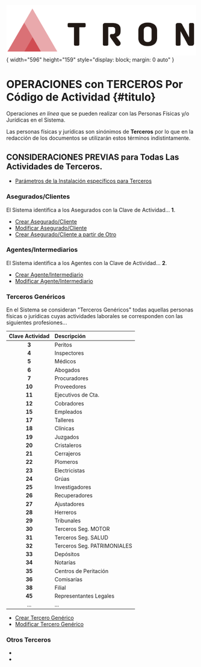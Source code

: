 ![Imagen LOGO](./00-Imagen/logo-TRON.png){ width="596" height="159" style="display: block; margin: 0 auto" }

# OPERACIONES con TERCEROS Por Código de Actividad {#titulo}

Operaciones *en línea* que se pueden realizar con las Personas Físicas y/o Jurídicas en el Sistema.

Las personas físicas y jurídicas son sinónimos de **Terceros** por lo que en la redacción de los documentos se utilizarán estos términos indistintamente.

## CONSIDERACIONES PREVIAS para Todas Las Actividades de Terceros.

- [Parámetros de la Instalación específicos para Terceros](../../../../../01-TRON/01-Documentacion/01-Modulos/01-Comunes/01-Definicion/DEFINICION-de-Parametros-Instalacion.md#propiedades-operativas-de-terceros)

### **Asegurados/Clientes**

El Sistema identifica a los Asegurados con la Clave de Actividad... **1**.

- [Crear Asegurado/Cliente](./02-Asegurados/OPERACION-Crear-Asegurado.md#titulo)
- [Modificar Asegurado/Cliente](./02-Asegurados/OPERACION-Modificar-Asegurado.md#titulo)
- [Crear Asegurado/Cliente a partir de Otro](./02-Asegurados/OPERACION-Crear-Asegurado-Partiendo-de-Otro.md#titulo)

### **Agentes/Intermediarios**

El Sistema identifica a los Agentes con la Clave de Actividad... **2**.

- [Crear Agente/Intermediario](./03-Agentes/OPERACION-Crear-Agente.md#titulo)
- [Modificar Agente/Intermediario](./03-Agentes/OPERACION-Modificar-Agente.md#titulo)

### **Terceros Genéricos**

En el Sistema se consideran "Terceros Genéricos" todas aquellas personas físicas o jurídicas cuyas actividades laborales se corresponden con las siguientes profesiones...

| Clave Actividad | Descripción                 |
| :-----------:   | :-----------                |
| **3**           | Peritos                     |
| **4**           | Inspectores                 |
| **5**           | Médicos                     |
| **6**           | Abogados                    |
| **7**           | Procuradores                |
| **10**          | Proveedores                 |
| **11**          | Ejecutivos de Cta.          |
| **12**          | Cobradores                  |
| **15**          | Empleados                   |
| **17**          | Talleres                    |
| **18**          | Clínicas                    |
| **19**          | Juzgados                    |
| **20**          | Cristaleros                 |
| **21**          | Cerrajeros                  |
| **22**          | Plomeros                    |
| **23**          | Electricistas               |
| **24**          | Grúas                       |
| **25**          | Investigadores              |
| **26**          | Recuperadores               |
| **27**          | Ajustadores                 |
| **28**          | Herreros                    |
| **29**          | Tribunales                  |
| **30**          | Terceros Seg. MOTOR         |
| **31**          | Terceros Seg. SALUD         |
| **32**          | Terceros Seg. PATRIMONIALES |
| **33**          | Depósitos                   |
| **34**          | Notarías                    |
| **35**          | Centros de Peritación       |
| **36**          | Comisarías                  |
| **38**          | Filial                      |
| **45**          | Representantes Legales      |
| ...             | ...                         |

- [Crear Tercero Genérico](./04-Terceros-Genericos/OPERACION-Crear-Tercero-Generico.md#titulo)
- [Modificar Tercero Genérico](./04-Terceros-Genericos/OPERACION-Modificar-Tercero-Generico.md#titulo)

### **Otros Terceros**

-
-
